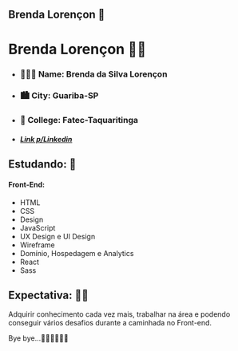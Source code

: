 ## Brenda Lorençon 👋


# Brenda Lorençon 👩‍💻

- ### 👩🏻‍🦰 Name: Brenda da Silva Lorençon
- ### 🏙️ City: Guariba-SP
- ### 🏫 College: Fatec-Taquaritinga

- ##### [Link p/Linkedin ](https://www.linkedin.com/in/brendalorencon/)

## Estudando: 🧐

#### Front-End:
- HTML
- CSS
- Design
- JavaScript
- UX Design e UI Design
- Wireframe
- Domínio, Hospedagem e Analytics
- React
- Sass



## Expectativa: ✍🏼

Adquirir conhecimento cada vez mais, trabalhar na área e podendo conseguir vários desafios durante a caminhada no Front-end.

Bye bye...👋🏻👋🏻👋🏻
